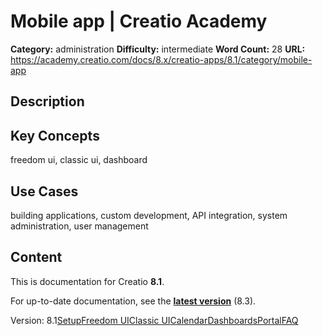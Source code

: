# Mobile app | Creatio Academy

**Category:** administration **Difficulty:** intermediate **Word Count:** 28
**URL:**
https://academy.creatio.com/docs/8.x/creatio-apps/8.1/category/mobile-app

## Description

## Key Concepts

freedom ui, classic ui, dashboard

## Use Cases

building applications, custom development, API integration, system
administration, user management

## Content

This is documentation for Creatio **8.1**.

For up-to-date documentation, see the
**[latest version](/docs/8.x/creatio-apps/overview/platform-overview)** (8.3).

Version:
8.1[Setup](/docs/8.x/creatio-apps/8.1/creatio-basics/mobile-app/mobile-application-setup)[Freedom UI](/docs/8.x/creatio-apps/8.1/creatio-basics/mobile-app/mobile-application-freedom-interface)[Classic UI](/docs/8.x/creatio-apps/8.1/creatio-basics/mobile-app/mobile-application-interface)[Calendar](/docs/8.x/creatio-apps/8.1/creatio-basics/mobile-app/work-with-the-calendar)[Dashboards](/docs/8.x/creatio-apps/8.1/creatio-basics/mobile-app/how-to-work-in-the-dashboards-section)[Portal](/docs/8.x/creatio-apps/8.1/creatio-basics/mobile-app/use-the-portal-in-the-mobile-app)[FAQ](/docs/8.x/creatio-apps/8.1/creatio-basics/mobile-app/mobile-application-faq)
